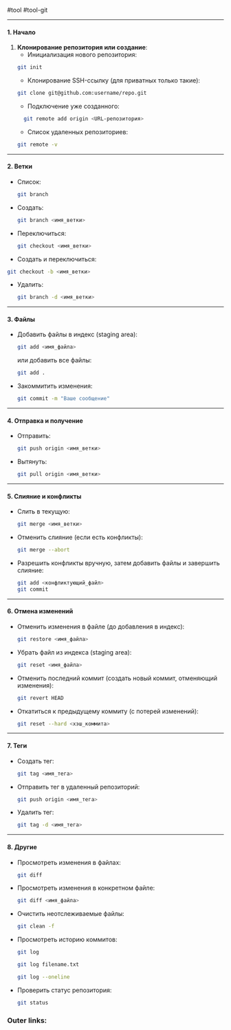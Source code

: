 #tool #tool-git

---
#### **1. Начало**
1. **Клонирование репозитория или создание**: 
	- Инициализация нового репозитория:
	```bash
	git init
	```
	- Клонирование SSH-ссылку (для приватных только такие): 
	```bash
	git clone git@github.com:username/repo.git
	```
	- Подключение уже созданного:
	```bash
	  git remote add origin <URL-репозитория>
	```
	- Список удаленных репозиториев:
	```bash
	git remote -v
	```
---

#### **2. Ветки**
- Список:
  ```bash
  git branch
  ```
- Создать:
  ```bash
  git branch <имя_ветки>
  ```
- Переключиться:
  ```bash
  git checkout <имя_ветки>
  ```
 - Cоздать и переключиться:
  ```bash
  git checkout -b <имя_ветки>
  ```
- Удалить:
  ```bash
  git branch -d <имя_ветки>
  ```

---

#### **3. Файлы**
- Добавить файлы в индекс (staging area):
  ```bash
  git add <имя_файла>
  ```
  или добавить все файлы:
  ```bash
  git add .
  ```
- Закоммитить изменения:
  ```bash
  git commit -m "Ваше сообщение"
  ```

---

#### **4. Отправка и получение**
- Отправить:
  ```bash
  git push origin <имя_ветки>
  ```
- Вытянуть:
  ```bash
  git pull origin <имя_ветки>
  ```

---

#### **5. Слияние и конфликты**
- Слить в текущую:
  ```bash
  git merge <имя_ветки>
  ```
- Отменить слияние (если есть конфликты):
  ```bash
  git merge --abort
  ```
- Разрешить конфликты вручную, затем добавить файлы и завершить слияние:
  ```bash
  git add <конфликтующий_файл>
  git commit
  ```

---

#### **6. Отмена изменений**
- Отменить изменения в файле (до добавления в индекс):
  ```bash
  git restore <имя_файла>
  ```
- Убрать файл из индекса (staging area):
  ```bash
  git reset <имя_файла>
  ```
- Отменить последний коммит (создать новый коммит, отменяющий изменения):
  ```bash
  git revert HEAD
  ```
- Откатиться к предыдущему коммиту (с потерей изменений):
  ```bash
  git reset --hard <хэш_коммита>
  ```

---

#### **7. Теги**
- Создать тег:
  ```bash
  git tag <имя_тега>
  ```
- Отправить тег в удаленный репозиторий:
  ```bash
  git push origin <имя_тега>
  ```
- Удалить тег:
  ```bash
  git tag -d <имя_тега>
  ```

---

#### **8. Другие**
- Просмотреть изменения в файлах:
  ```bash
  git diff
  ```
- Просмотреть изменения в конкретном файле:
  ```bash
  git diff <имя_файла>
  ```
- Очистить неотслеживаемые файлы:
  ```bash
  git clean -f
  ```
- Просмотреть историю коммитов:
	```bash
	git log
	```
	```bash
	git log filename.txt
	```
	```bash
	git log --oneline
	```
- Проверить статус репозитория:
  ```bash
  git status
  ```

### Outer links:
